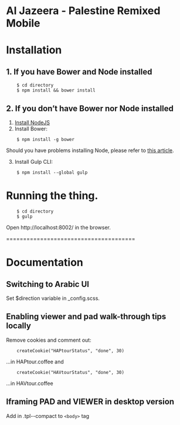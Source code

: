 Al Jazeera - Palestine Remixed Mobile
======================================

# Installation

## 1. If you have Bower and Node installed

```
    $ cd directory
    $ npm install && bower install
```

## 2. If you don’t have Bower nor Node installed

1. [Install NodeJS](http://howtonode.org/how-to-install-nodejs)
2. Install Bower:

```
    $ npm install -g bower
```

Should you have problems installing Node, please refer to [this article](http://piotrf.pl/wrote/troubleshooting-command-line-tools).

3. Install Gulp CLI:

```
    $ npm install --global gulp
```

# Running the thing.

```
    $ cd directory
    $ gulp
```

Open http://localhost:8002/ in the browser.

======================================

# Documentation

## Switching to Arabic UI
Set $direction variable in _config.scss.

## Enabling viewer and pad walk-through tips locally
Remove cookies and comment out: 

```
    createCookie("HAPtourStatus", "done", 30)
```

…in HAPtour.coffee and

```
    createCookie("HAVtourStatus", "done", 30)
```

…in HAVtour.coffee

## Iframing PAD and VIEWER in desktop version

Add in .tpl--compact to `<body>` tag